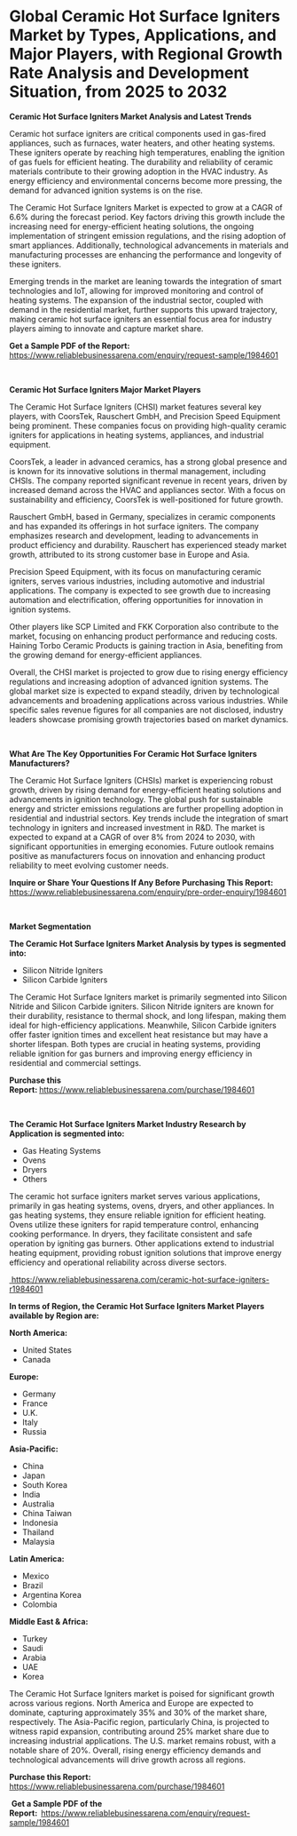 <p><h1>Global Ceramic Hot Surface Igniters Market by Types, Applications, and Major Players, with Regional Growth Rate Analysis and Development Situation, from 2025 to 2032</h1></p><p><strong>Ceramic Hot Surface Igniters Market Analysis and Latest Trends</strong></p>
<p><p>Ceramic hot surface igniters are critical components used in gas-fired appliances, such as furnaces, water heaters, and other heating systems. These igniters operate by reaching high temperatures, enabling the ignition of gas fuels for efficient heating. The durability and reliability of ceramic materials contribute to their growing adoption in the HVAC industry. As energy efficiency and environmental concerns become more pressing, the demand for advanced ignition systems is on the rise.</p><p>The Ceramic Hot Surface Igniters Market is expected to grow at a CAGR of 6.6% during the forecast period. Key factors driving this growth include the increasing need for energy-efficient heating solutions, the ongoing implementation of stringent emission regulations, and the rising adoption of smart appliances. Additionally, technological advancements in materials and manufacturing processes are enhancing the performance and longevity of these igniters. </p><p>Emerging trends in the market are leaning towards the integration of smart technologies and IoT, allowing for improved monitoring and control of heating systems. The expansion of the industrial sector, coupled with demand in the residential market, further supports this upward trajectory, making ceramic hot surface igniters an essential focus area for industry players aiming to innovate and capture market share.</p></p>
<p><strong>Get a Sample PDF of the Report:&nbsp;</strong> <a href="https://www.reliablebusinessarena.com/enquiry/request-sample/1984601?utm_campaign=2110&utm_medium=2&utm_source=Github&utm_content=ia&utm_term=12042025&utm_id=ceramic-hot-surface-igniters">https://www.reliablebusinessarena.com/enquiry/request-sample/1984601</a></p>
<p>&nbsp;</p>
<p><strong>Ceramic Hot Surface Igniters Major Market Players</strong></p>
<p><p>The Ceramic Hot Surface Igniters (CHSI) market features several key players, with CoorsTek, Rauschert GmbH, and Precision Speed Equipment being prominent. These companies focus on providing high-quality ceramic igniters for applications in heating systems, appliances, and industrial equipment.</p><p>CoorsTek, a leader in advanced ceramics, has a strong global presence and is known for its innovative solutions in thermal management, including CHSIs. The company reported significant revenue in recent years, driven by increased demand across the HVAC and appliances sector. With a focus on sustainability and efficiency, CoorsTek is well-positioned for future growth.</p><p>Rauschert GmbH, based in Germany, specializes in ceramic components and has expanded its offerings in hot surface igniters. The company emphasizes research and development, leading to advancements in product efficiency and durability. Rauschert has experienced steady market growth, attributed to its strong customer base in Europe and Asia.</p><p>Precision Speed Equipment, with its focus on manufacturing ceramic igniters, serves various industries, including automotive and industrial applications. The company is expected to see growth due to increasing automation and electrification, offering opportunities for innovation in ignition systems.</p><p>Other players like SCP Limited and FKK Corporation also contribute to the market, focusing on enhancing product performance and reducing costs. Haining Torbo Ceramic Products is gaining traction in Asia, benefiting from the growing demand for energy-efficient appliances.</p><p>Overall, the CHSI market is projected to grow due to rising energy efficiency regulations and increasing adoption of advanced ignition systems. The global market size is expected to expand steadily, driven by technological advancements and broadening applications across various industries. While specific sales revenue figures for all companies are not disclosed, industry leaders showcase promising growth trajectories based on market dynamics.</p></p>
<p>&nbsp;</p>
<p><strong>What Are The Key Opportunities For Ceramic Hot Surface Igniters Manufacturers?</strong></p>
<p><p>The Ceramic Hot Surface Igniters (CHSIs) market is experiencing robust growth, driven by rising demand for energy-efficient heating solutions and advancements in ignition technology. The global push for sustainable energy and stricter emissions regulations are further propelling adoption in residential and industrial sectors. Key trends include the integration of smart technology in igniters and increased investment in R&D. The market is expected to expand at a CAGR of over 8% from 2024 to 2030, with significant opportunities in emerging economies. Future outlook remains positive as manufacturers focus on innovation and enhancing product reliability to meet evolving customer needs.</p></p>
<p><strong>Inquire or Share Your Questions If Any Before Purchasing This Report:</strong> <a href="https://www.reliablebusinessarena.com/enquiry/pre-order-enquiry/1984601?utm_campaign=2110&utm_medium=2&utm_source=Github&utm_content=ia&utm_term=12042025&utm_id=ceramic-hot-surface-igniters">https://www.reliablebusinessarena.com/enquiry/pre-order-enquiry/1984601</a></p>
<p>&nbsp;</p>
<p><strong>Market Segmentation</strong></p>
<p><strong>The Ceramic Hot Surface Igniters Market Analysis by types is segmented into:</strong></p>
<p><ul><li>Silicon Nitride Igniters</li><li>Silicon Carbide Igniters</li></ul></p>
<p><p>The Ceramic Hot Surface Igniters market is primarily segmented into Silicon Nitride and Silicon Carbide igniters. Silicon Nitride igniters are known for their durability, resistance to thermal shock, and long lifespan, making them ideal for high-efficiency applications. Meanwhile, Silicon Carbide igniters offer faster ignition times and excellent heat resistance but may have a shorter lifespan. Both types are crucial in heating systems, providing reliable ignition for gas burners and improving energy efficiency in residential and commercial settings.</p></p>
<p><strong>Purchase this Report:&nbsp;</strong><a href="https://www.reliablebusinessarena.com/purchase/1984601?utm_campaign=2110&utm_medium=2&utm_source=Github&utm_content=ia&utm_term=12042025&utm_id=ceramic-hot-surface-igniters">https://www.reliablebusinessarena.com/purchase/1984601</a></p>
<p>&nbsp;</p>
<p><strong>The Ceramic Hot Surface Igniters Market Industry Research by Application is segmented into:</strong></p>
<p><ul><li>Gas Heating Systems</li><li>Ovens</li><li>Dryers</li><li>Others</li></ul></p>
<p><p>The ceramic hot surface igniters market serves various applications, primarily in gas heating systems, ovens, dryers, and other appliances. In gas heating systems, they ensure reliable ignition for efficient heating. Ovens utilize these igniters for rapid temperature control, enhancing cooking performance. In dryers, they facilitate consistent and safe operation by igniting gas burners. Other applications extend to industrial heating equipment, providing robust ignition solutions that improve energy efficiency and operational reliability across diverse sectors.</p></p>
<p><a href="https://www.reliablebusinessarena.com/ceramic-hot-surface-igniters-r1984601?utm_campaign=2110&utm_medium=2&utm_source=Github&utm_content=ia&utm_term=12042025&utm_id=ceramic-hot-surface-igniters">&nbsp;https://www.reliablebusinessarena.com/ceramic-hot-surface-igniters-r1984601</a></p>
<p><strong>In terms of Region, the Ceramic Hot Surface Igniters Market Players available by Region are:</strong></p>
<p>
    <p> <strong> North America: </strong>
        <ul>
            <li>United States</li>
            <li>Canada</li>
        </ul>
        </p> 
    <p> <strong> Europe: </strong>
        <ul>
            <li>Germany</li>
            <li>France</li>
            <li>U.K.</li>
            <li>Italy</li>
            <li>Russia</li>
        </ul>
        </p> 
    <p> <strong> Asia-Pacific: </strong>
        <ul>
            <li>China</li>
            <li>Japan</li>
            <li>South Korea</li>
            <li>India</li>
            <li>Australia</li>
            <li>China Taiwan</li>
            <li>Indonesia</li>
            <li>Thailand</li>
            <li>Malaysia</li>
        </ul>
        </p> 
    <p> <strong> Latin America: </strong>
        <ul>
            <li>Mexico</li>
            <li>Brazil</li>
            <li>Argentina Korea</li>
            <li>Colombia</li>
        </ul>
        </p> 
    <p> <strong> Middle East & Africa: </strong>
        <ul>
            <li>Turkey</li>
            <li>Saudi</li>
            <li>Arabia</li>
            <li>UAE</li>
            <li>Korea</li>
        </ul>
    </p>
    </p>
<p><p>The Ceramic Hot Surface Igniters market is poised for significant growth across various regions. North America and Europe are expected to dominate, capturing approximately 35% and 30% of the market share, respectively. The Asia-Pacific region, particularly China, is projected to witness rapid expansion, contributing around 25% market share due to increasing industrial applications. The U.S. market remains robust, with a notable share of 20%. Overall, rising energy efficiency demands and technological advancements will drive growth across all regions.</p></p>
<p><strong>Purchase this Report: </strong><a href="https://www.reliablebusinessarena.com/purchase/1984601?utm_campaign=2110&utm_medium=2&utm_source=Github&utm_content=ia&utm_term=12042025&utm_id=ceramic-hot-surface-igniters">https://www.reliablebusinessarena.com/purchase/1984601</a></p>
<p>&nbsp;<strong>Get a Sample PDF of the Report:&nbsp;&nbsp;</strong><a href="https://www.reliablebusinessarena.com/enquiry/request-sample/1984601?utm_campaign=2110&utm_medium=2&utm_source=Github&utm_content=ia&utm_term=12042025&utm_id=ceramic-hot-surface-igniters">https://www.reliablebusinessarena.com/enquiry/request-sample/1984601</a></p>
<p><strong></strong></p>
<p><p></p><p></p><p></p></p>